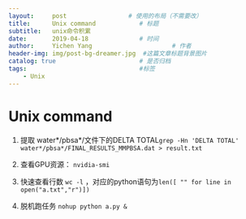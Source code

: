 ```yaml
---
layout:     post                 # 使用的布局（不需要改）
title:      Unix command            # 标题 
subtitle:   unix命令积累 
date:       2019-04-18              # 时间
author:     Yichen Yang                      # 作者
header-img: img/post-bg-dreamer.jpg  #这篇文章标题背景图片
catalog: true                       # 是否归档
tags:                               #标签
    - Unix
---
```

# Unix command
1) 提取 water*/pbsa*/文件下的DELTA TOTAL```grep -Hn 'DELTA TOTAL' water*/pbsa*/FINAL_RESULTS_MMPBSA.dat > result.txt```

2) 查看GPU资源： ``` nvidia-smi ```

3) 快速查看行数 ```wc -l``` ，对应的python语句为```﻿len([ "" for line in open("a.txt","r")])```

4) 脱机跑任务 ```nohup python a.py &```



